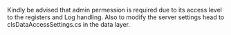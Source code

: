 Kindly be advised that admin permession is required due to its access level to the registers and Log handling.
Also to modify the server settings head to clsDataAccessSettings.cs in the data layer.
